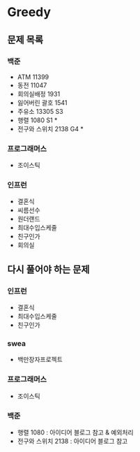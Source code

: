 # Greedy

## 문제 목록

### 백준

- ATM 11399
- 동전 11047
- 회의실배정 1931
- 잃어버린 괄호 1541
- 주유소 13305 S3
- 행렬 1080 S1 *
- 전구와 스위치 2138 G4 *

### 프로그래머스

- 조이스틱

### 인프런

- 결혼식
- 씨름선수
- 원더랜드
- 최대수입스케줄
- 친구인가
- 회의실

## 다시 풀어야 하는 문제

### 인프런

- 결혼식
- 최대수입스케줄
- 친구인가

### swea

- 백만장자프로젝트

### 프로그래머스

- 조이스틱

### 백준

- 행렬 1080 : 아이디어 블로그 참고 & 예외처리
- 전구와 스위치 2138 : 아이디어 블로그 참고